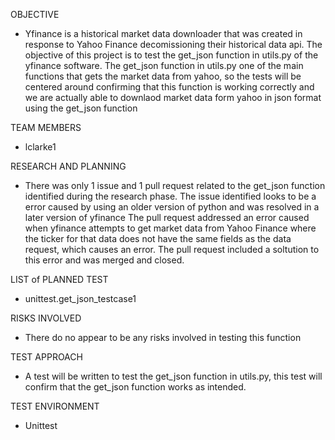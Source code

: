 OBJECTIVE
- Yfinance is a historical market data downloader that was created in response to Yahoo Finance decomissioning their historical data api. 
The objective of this project is to test the get_json function in utils.py of the yfinance software.
The get_json function in utils.py one of the main functions that gets the market data from yahoo, so the tests will be centered around confirming that 
this function is working correctly and we are actually able to downlaod market data form yahoo in json format using the get_json function

TEAM MEMBERS
- lclarke1

RESEARCH AND PLANNING
- There was only 1 issue and 1 pull request related to the get_json function identified during the research phase. 
The issue identified looks to be a error caused by using an older version of python and was resolved in a later version of yfinance
The pull request addressed an error caused when yfinance attempts to get market data from Yahoo Finance where the ticker for that data does not have
the same fields as the data request, which causes an error. The pull request included a soltution to this error and was merged and closed.

LIST of PLANNED TEST
- unittest.get_json_testcase1

RISKS INVOLVED
- There do no appear to be any risks involved in testing this function

TEST APPROACH
- A test will be written to test the get_json function in utils.py, this test will confirm that the get_json function works as intended. 

TEST ENVIRONMENT
- Unittest





